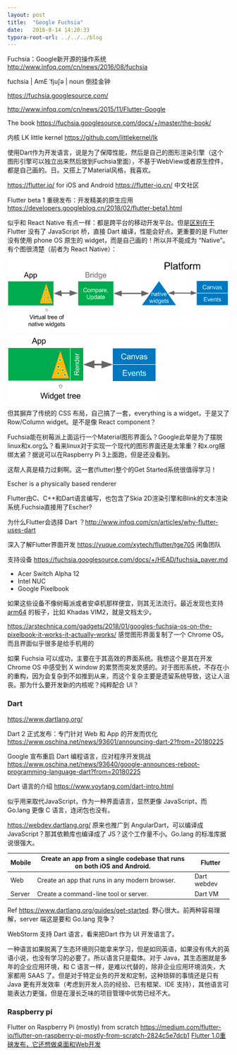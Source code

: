 ```yaml
---
layout: post
title:  "Google Fuchsia"
date:   2016-8-14 14:20:33
typora-root-url: ../../../blog
---
```


Fuchsia：Google新开源的操作系统 <http://www.infoq.com/cn/news/2016/08/fuchsia> 

fuchsia | AmE ˈfjuʃə | noun 倒挂金钟 

<https://fuchsia.googlesource.com/>

<http://www.infoq.com/cn/news/2015/11/Flutter-Google>

The book <https://fuchsia.googlesource.com/docs/+/master/the-book/> 

内核 LK little kernel <https://github.com/littlekernel/lk> 

使用Dart作为开发语言，说是为了保障性能，然后是自己的图形渲染引擎（这个图形引擎可以独立出来然后放到Fuchsia里面），不基于WebView或者原生控件，都是自己画的。日。又搭上了Material风格，我喜欢。 

<https://flutter.io/> for iOS and Android <https://flutter-io.cn/> 中文社区 

Flutter beta 1 重磅发布：开发精美的原生应用 <https://developers.googleblog.cn/2018/02/flutter-beta1.html> 

似乎和 React Native 有点一样：都是跨平台的移动开发平台。但是[区别在于](https://hackernoon.com/whats-revolutionary-about-flutter-946915b09514) Flutter 没有了 JavaScript 桥，直接 Dart 编译，性能会好点。更重要的是 Flutter 没有使用 phone OS 原生的 widget，而是自己画的！所以并不能成为 “Native”。有个图很清楚（前者为 React Native）： 

![flutter-1](/images/2016/flutter-1.png)

![flutter-2](/images/2016/flutter-2.png)

但其摒弃了传统的 CSS 布局，自己搞了一套，everything is a widget，于是又了 Row/Column widget。是不是像 React component？ 

Fuchsia能在树莓派上面运行一个Material图形界面么？Google此举是为了摆脱linux和x.org么？看来linux对于实现一个现代的图形界面还是太笨重？和x.org捆绑太紧？据说可以在Raspberry Pi 3上面跑，但是还没看到。 

这帮人真是精力过剩啊。这一套(flutter)整个的Get Started系统很值得学习！ 

Escher is a physically based renderer 

Flutter由C、C++和Dart语言编写，也包含了Skia 2D渲染引擎和Blink的文本渲染系统.Fuchsia直接用了Escher? 

为什么Flutter会选择 Dart ？<http://www.infoq.com/cn/articles/why-flutter-uses-dart> 

深入了解Flutter界面开发 <https://yuque.com/xytech/flutter/tge705> 闲鱼团队 

支持设备 <https://fuchsia.googlesource.com/docs/+/HEAD/fuchsia_paver.md> 

* Acer Switch Alpha 12 
* Intel NUC 
* Google Pixelbook 

如果这些设备不像树莓派或者安卓机那样便宜，则其无法流行。最近发现也支持 [arm64](https://fuchsia.googlesource.com/zircon/+/master/kernel/target/arm64/board) 的板子，比如 Khadas VIM2，就是文档太少。

<https://arstechnica.com/gadgets/2018/01/googles-fuchsia-os-on-the-pixelbook-it-works-it-actually-works/> 感觉图形界面复制了一个 Chrome OS。而且界面似乎很多是给手机用的 

如果 Fuchsia 可以成功，主要在于其高效的界面系统。我想这个是其在开发 Chrome OS 中感受到 X window 的累赘而突发灵感的。对于图形系统，不存在小的重构，因为会复杂到不如推到从来，而这个复杂主要是遗留系统导致，这让人沮丧。那为什么要开发新的内核呢？纯粹配合 UI？ 

### Dart

<https://www.dartlang.org/>

Dart 2 正式发布：专门针对 Web 和 App 的开发而优化 <https://www.oschina.net/news/93601/announcing-dart-2?from=20180225> 

Google 宣布重启 Dart 编程语言，应对程序开发挑战  <https://www.oschina.net/news/93640/google-announces-reboot-programming-language-dart?from=20180225> 

Dart 语言的介绍 <https://www.yoytang.com/dart-intro.html> 

似乎用来取代JavaScript，作为一种界面语言，显然更像 JavaScript，而 Go.lang 更像 C 语言，连闭包也没有。 

<https://webdev.dartlang.org/> 原来也推广到 AngularDart，可以编译成 JavaScript？那其依赖库也编译成了 JS？这个工作量不小。Go.lang 的标准库据说很强大。 

| Mobile | Create an app from a single codebase that runs on both iOS and Android. | Flutter |
| ------ | ------ | ------ |
| Web    | Create an app that runs in any modern browser. | Dart webdev |
| Server | Create a command-line tool or server.| Dart VM|

Ref <https://www.dartlang.org/guides/get-started>. 野心很大。前两种容易理解，server 端这是要和 Go.lang 竞争？ 

WebStorm 支持 Dart 语言，看来把Dart 作为 UI 开发语言了。 

一种语言如果脱离了生态环境则只能拿来学习，但是如同英语，如果没有伟大的英语小说，也没有学习的必要了。所以语言只是载体。对于 Java，其生态圈就是多年的企业应用环境，和 C 语言一样，是难以代替的，除非企业应用环境消失，大家都用 SAAS 了。但是对于特定业务的开发和定制，这种琐碎的事情还是只有 Java 更有开发效率（考虑到开发人员的经验、已有框架、IDE 支持），其他语言可能表达力更强，但是在漫长乏味的项目管理中优势已经不大。 

### Raspberry pi
Flutter on Raspberry Pi (mostly) from scratch <https://medium.com/flutter-io/flutter-on-raspberry-pi-mostly-from-scratch-2824c5e7dcb1>
[Flutter 1.0重磅发布，它还想做桌面和Web开发](https://mp.weixin.qq.com/s/dRHHn9vtCsYBgq2RrVlDAQ)